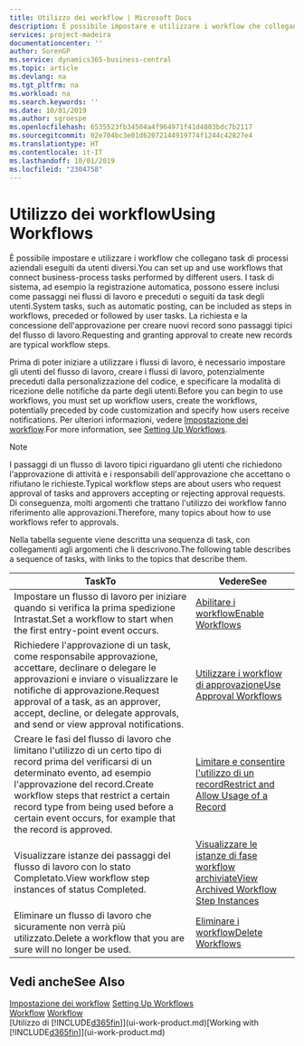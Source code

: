 ```yaml
---
title: Utilizzo dei workflow | Microsoft Docs
description: È possibile impostare e utilizzare i workflow che collegano task di processi aziendali eseguiti da utenti diversi. I task di sistema, ad esempio la registrazione automatica, possono essere inclusi come passaggi nei flussi di lavoro e preceduti o seguiti da task degli utenti. La richiesta e la concessione dell'approvazione per creare nuovi record sono passaggi tipici del workflow.
services: project-madeira
documentationcenter: ''
author: SorenGP
ms.service: dynamics365-business-central
ms.topic: article
ms.devlang: na
ms.tgt_pltfrm: na
ms.workload: na
ms.search.keywords: ''
ms.date: 10/01/2019
ms.author: sgroespe
ms.openlocfilehash: 6535523fb34504a4f964971f41d4803bdc7b2117
ms.sourcegitcommit: 02e704bc3e01d62072144919774f1244c42827e4
ms.translationtype: HT
ms.contentlocale: it-IT
ms.lasthandoff: 10/01/2019
ms.locfileid: "2304758"
---
```

# <a name="using-workflows"></a><span data-ttu-id="330ac-105">Utilizzo dei workflow</span><span class="sxs-lookup"><span data-stu-id="330ac-105">Using Workflows</span></span>
<span data-ttu-id="330ac-106">È possibile impostare e utilizzare i workflow che collegano task di processi aziendali eseguiti da utenti diversi.</span><span class="sxs-lookup"><span data-stu-id="330ac-106">You can set up and use workflows that connect business-process tasks performed by different users.</span></span> <span data-ttu-id="330ac-107">I task di sistema, ad esempio la registrazione automatica, possono essere inclusi come passaggi nei flussi di lavoro e preceduti o seguiti da task degli utenti.</span><span class="sxs-lookup"><span data-stu-id="330ac-107">System tasks, such as automatic posting, can be included as steps in workflows, preceded or followed by user tasks.</span></span> <span data-ttu-id="330ac-108">La richiesta e la concessione dell'approvazione per creare nuovi record sono passaggi tipici del flusso di lavoro.</span><span class="sxs-lookup"><span data-stu-id="330ac-108">Requesting and granting approval to create new records are typical workflow steps.</span></span>  

 <span data-ttu-id="330ac-109">Prima di poter iniziare a utilizzare i flussi di lavoro, è necessario impostare gli utenti del flusso di lavoro, creare i flussi di lavoro, potenzialmente preceduti dalla personalizzazione del codice, e specificare la modalità di ricezione delle notifiche da parte degli utenti.</span><span class="sxs-lookup"><span data-stu-id="330ac-109">Before you can begin to use workflows, you must set up workflow users, create the workflows, potentially preceded by code customization and specify how users receive notifications.</span></span> <span data-ttu-id="330ac-110">Per ulteriori informazioni, vedere [Impostazione dei workflow](across-set-up-workflows.md).</span><span class="sxs-lookup"><span data-stu-id="330ac-110">For more information, see [Setting Up Workflows](across-set-up-workflows.md).</span></span>  

> [!NOTE]  
>  <span data-ttu-id="330ac-111">I passaggi di un flusso di lavoro tipici riguardano gli utenti che richiedono l'approvazione di attività e i responsabili dell'approvazione che accettano o rifiutano le richieste.</span><span class="sxs-lookup"><span data-stu-id="330ac-111">Typical workflow steps are about users who request approval of tasks and approvers accepting or rejecting approval requests.</span></span> <span data-ttu-id="330ac-112">Di conseguenza, molti argomenti che trattano l'utilizzo dei workflow fanno riferimento alle approvazioni.</span><span class="sxs-lookup"><span data-stu-id="330ac-112">Therefore, many topics about how to use workflows refer to approvals.</span></span>  

 <span data-ttu-id="330ac-113">Nella tabella seguente viene descritta una sequenza di task, con collegamenti agli argomenti che li descrivono.</span><span class="sxs-lookup"><span data-stu-id="330ac-113">The following table describes a sequence of tasks, with links to the topics that describe them.</span></span>  

|<span data-ttu-id="330ac-114">**Task**</span><span class="sxs-lookup"><span data-stu-id="330ac-114">**To**</span></span>|<span data-ttu-id="330ac-115">**Vedere**</span><span class="sxs-lookup"><span data-stu-id="330ac-115">**See**</span></span>|  
|------------|-------------|  
|<span data-ttu-id="330ac-116">Impostare un flusso di lavoro per iniziare quando si verifica la prima spedizione Intrastat.</span><span class="sxs-lookup"><span data-stu-id="330ac-116">Set a workflow to start when the first entry-point event occurs.</span></span>|[<span data-ttu-id="330ac-117">Abilitare i workflow</span><span class="sxs-lookup"><span data-stu-id="330ac-117">Enable Workflows</span></span>](across-how-to-enable-workflows.md)|  
|<span data-ttu-id="330ac-118">Richiedere l'approvazione di un task, come responsabile approvazione, accettare, declinare o delegare le approvazioni e inviare o visualizzare le notifiche di approvazione.</span><span class="sxs-lookup"><span data-stu-id="330ac-118">Request approval of a task, as an approver, accept, decline, or delegate approvals, and send or view approval notifications.</span></span>|[<span data-ttu-id="330ac-119">Utilizzare i workflow di approvazione</span><span class="sxs-lookup"><span data-stu-id="330ac-119">Use Approval Workflows</span></span>](across-how-use-approval-workflows.md)|  
|<span data-ttu-id="330ac-120">Creare le fasi del flusso di lavoro che limitano l'utilizzo di un certo tipo di record prima del verificarsi di un determinato evento, ad esempio l'approvazione del record.</span><span class="sxs-lookup"><span data-stu-id="330ac-120">Create workflow steps that restrict a certain record type from being used before a certain event occurs, for example that the record is approved.</span></span>|[<span data-ttu-id="330ac-121">Limitare e consentire l'utilizzo di un record</span><span class="sxs-lookup"><span data-stu-id="330ac-121">Restrict and Allow Usage of a Record</span></span>](across-how-to-restrict-and-allow-usage-of-a-record.md)|  
|<span data-ttu-id="330ac-122">Visualizzare istanze dei passaggi del flusso di lavoro con lo stato Completato.</span><span class="sxs-lookup"><span data-stu-id="330ac-122">View workflow step instances of status Completed.</span></span>|[<span data-ttu-id="330ac-123">Visualizzare le istanze di fase workflow archiviate</span><span class="sxs-lookup"><span data-stu-id="330ac-123">View Archived Workflow Step Instances</span></span>](across-how-to-view-archived-workflow-step-instances.md)|  
|<span data-ttu-id="330ac-124">Eliminare un flusso di lavoro che sicuramente non verrà più utilizzato.</span><span class="sxs-lookup"><span data-stu-id="330ac-124">Delete a workflow that you are sure will no longer be used.</span></span>|[<span data-ttu-id="330ac-125">Eliminare i workflow</span><span class="sxs-lookup"><span data-stu-id="330ac-125">Delete Workflows</span></span>](across-how-to-delete-workflows.md)|  

## <a name="see-also"></a><span data-ttu-id="330ac-126">Vedi anche</span><span class="sxs-lookup"><span data-stu-id="330ac-126">See Also</span></span>  
<span data-ttu-id="330ac-127">[Impostazione dei workflow](across-set-up-workflows.md) </span><span class="sxs-lookup"><span data-stu-id="330ac-127">[Setting Up Workflows](across-set-up-workflows.md) </span></span>  
<span data-ttu-id="330ac-128">[Workflow](across-workflow.md) </span><span class="sxs-lookup"><span data-stu-id="330ac-128">[Workflow](across-workflow.md) </span></span>  
<span data-ttu-id="330ac-129">[Utilizzo di [!INCLUDE[d365fin](includes/d365fin_md.md)]](ui-work-product.md)</span><span class="sxs-lookup"><span data-stu-id="330ac-129">[Working with [!INCLUDE[d365fin](includes/d365fin_md.md)]](ui-work-product.md)</span></span>
